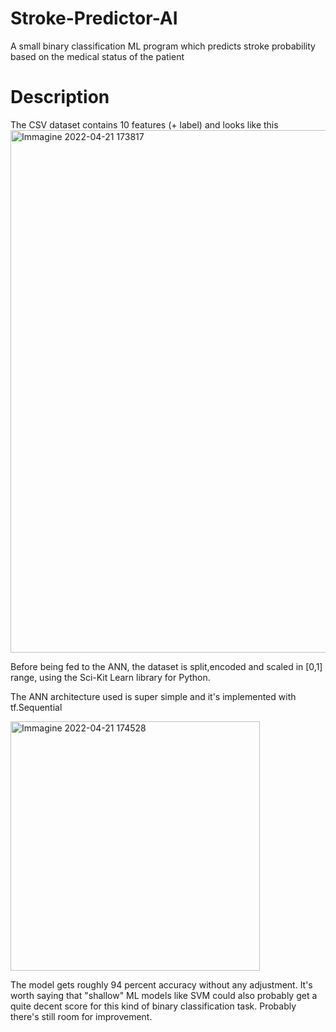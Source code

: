 # Stroke-Predictor-AI
A small binary classification ML program which predicts stroke probability based on the medical status of the patient


# Description
The CSV dataset contains 10 features (+ label) and looks like this
<img width="836" alt="Immagine 2022-04-21 173817" src="https://user-images.githubusercontent.com/100691347/164498087-7aa99045-cb39-419a-b518-7a5f17a51655.png">

Before being fed to the ANN, the dataset is split,encoded and scaled in [0,1] range, using the Sci-Kit Learn library for Python.

The ANN architecture used is super simple and it's implemented with tf.Sequential

<img width="399" alt="Immagine 2022-04-21 174528" src="https://user-images.githubusercontent.com/100691347/164499740-762807df-d28c-46dd-bd7b-2437c21c50dd.png">


The model gets roughly 94 percent accuracy without any adjustment. It's worth saying that "shallow" ML models like SVM could also probably get a quite decent score for this kind of binary classification task.
Probably there's still room for improvement.
